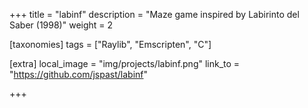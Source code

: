 +++
title = "labinf"
description = "Maze game inspired by Labirinto del Saber (1998)"
weight = 2

[taxonomies]
tags = ["Raylib", "Emscripten", "C"]

[extra]
local_image = "img/projects/labinf.png"
link_to = "https://github.com/jspast/labinf"

+++

